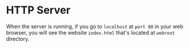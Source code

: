 # HTTP Server
When the server is running, if you go to `localhost` at `port 80` in your web browser, you will see the website `index.html` that's located at `webroot` directory.
